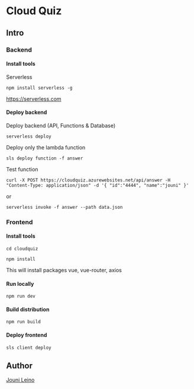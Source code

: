 # Cloud Quiz

## Intro



### Backend

#### Install tools

Serverless

```
npm install serverless -g
```

https://serverless.com



#### Deploy backend

Deploy backend (API, Functions & Database)

```
serverless deploy
```

Deploy only the lambda function

```
sls deploy function -f answer
```

Test function

```
curl -X POST https://cloudquiz.azurewebsites.net/api/answer -H "Content-Type: application/json" -d '{ "id":"4444", "name":"jouni" }' 
```
or
```
serverless invoke -f answer --path data.json
```

### Frontend

#### Install tools

```
cd cloudquiz

npm install
```
This will install packages vue, vue-router, axios

#### Run locally

```
npm run dev
```

#### Build distribution

```
npm run build
```

#### Deploy frontend

```
sls client deploy
```



## Author

[Jouni Leino](https://github.com/jounile)